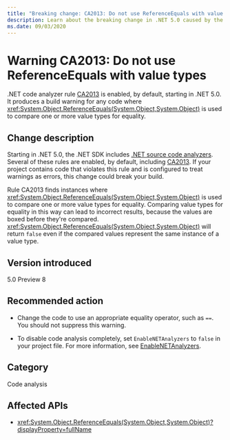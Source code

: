 ```yaml
---
title: "Breaking change: CA2013: Do not use ReferenceEquals with value types"
description: Learn about the breaking change in .NET 5.0 caused by the enablement of code analysis rule CA2013.
ms.date: 09/03/2020
---
```

# Warning CA2013: Do not use ReferenceEquals with value types

.NET code analyzer rule [CA2013](/visualstudio/code-quality/ca2013) is enabled, by default, starting in .NET 5.0. It produces a build warning for any code where <xref:System.Object.ReferenceEquals(System.Object,System.Object)> is used to compare one or more value types for equality.

## Change description

Starting in .NET 5.0, the .NET SDK includes [.NET source code analyzers](../../../../fundamentals/code-analysis/overview.md). Several of these rules are enabled, by default, including [CA2013](/visualstudio/code-quality/ca2013). If your project contains code that violates this rule and is configured to treat warnings as errors, this change could break your build.

Rule CA2013 finds instances where <xref:System.Object.ReferenceEquals(System.Object,System.Object)> is used to compare one or more value types for equality. Comparing value types for equality in this way can lead to incorrect results, because the values are boxed before they're compared. <xref:System.Object.ReferenceEquals(System.Object,System.Object)> will return `false` even if the compared values represent the same instance of a value type.

## Version introduced

5.0 Preview 8

## Recommended action

- Change the code to use an appropriate equality operator, such as `==`. You should not suppress this warning.

- To disable code analysis completely, set `EnableNETAnalyzers` to `false` in your project file. For more information, see [EnableNETAnalyzers](../../../project-sdk/msbuild-props.md#enablenetanalyzers).

## Category

Code analysis

## Affected APIs

- <xref:System.Object.ReferenceEquals(System.Object,System.Object)?displayProperty=fullName>

<!--

## Affected APIs

- `M:System.Object.ReferenceEquals(System.Object,System.Object)`

-->
